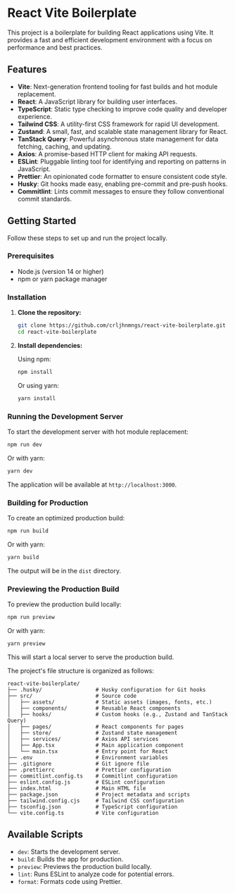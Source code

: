 # React Vite Boilerplate

This project is a boilerplate for building React applications using Vite. It provides a fast and efficient development environment with a focus on performance and best practices.

## Features

- **Vite**: Next-generation frontend tooling for fast builds and hot module replacement.
- **React**: A JavaScript library for building user interfaces.
- **TypeScript**: Static type checking to improve code quality and developer experience.
- **Tailwind CSS**: A utility-first CSS framework for rapid UI development.
- **Zustand**: A small, fast, and scalable state management library for React.
- **TanStack Query**: Powerful asynchronous state management for data fetching, caching, and updating.
- **Axios**: A promise-based HTTP client for making API requests.
- **ESLint**: Pluggable linting tool for identifying and reporting on patterns in JavaScript.
- **Prettier**: An opinionated code formatter to ensure consistent code style.
- **Husky**: Git hooks made easy, enabling pre-commit and pre-push hooks.
- **Commitlint**: Lints commit messages to ensure they follow conventional commit standards.

## Getting Started

Follow these steps to set up and run the project locally.

### Prerequisites

- Node.js (version 14 or higher)
- npm or yarn package manager

### Installation

1. **Clone the repository:**

    ```bash
    git clone https://github.com/crljhnmngs/react-vite-boilerplate.git
    cd react-vite-boilerplate
    ```

2. **Install dependencies:**

    Using npm:

    ```bash
    npm install
    ```

    Or using yarn:

    ```bash
    yarn install
    ```

### Running the Development Server

To start the development server with hot module replacement:

```bash
npm run dev
```

Or with yarn:

```bash
yarn dev
```

The application will be available at `http://localhost:3000`.

### Building for Production

To create an optimized production build:

```bash
npm run build
```

Or with yarn:

```bash
yarn build
```

The output will be in the `dist` directory.

### Previewing the Production Build

To preview the production build locally:

```bash
npm run preview
```

Or with yarn:

```bash
yarn preview
```

This will start a local server to serve the production build.

The project's file structure is organized as follows:

```
react-vite-boilerplate/
├── .husky/                 # Husky configuration for Git hooks
├── src/                    # Source code
│   ├── assets/             # Static assets (images, fonts, etc.)
│   ├── components/         # Reusable React components
│   ├── hooks/              # Custom hooks (e.g., Zustand and TanStack Query)
│   ├── pages/              # React components for pages
│   ├── store/              # Zustand state management
│   ├── services/           # Axios API services
│   ├── App.tsx             # Main application component
│   └── main.tsx            # Entry point for React
├── .env                    # Environment variables
├── .gitignore              # Git ignore file
├── .prettierrc             # Prettier configuration
├── commitlint.config.ts    # Commitlint configuration
├── eslint.config.js        # ESLint configuration
├── index.html              # Main HTML file
├── package.json            # Project metadata and scripts
├── tailwind.config.cjs     # Tailwind CSS configuration
├── tsconfig.json           # TypeScript configuration
└── vite.config.ts          # Vite configuration
```

## Available Scripts

- `dev`: Starts the development server.
- `build`: Builds the app for production.
- `preview`: Previews the production build locally.
- `lint`: Runs ESLint to analyze code for potential errors.
- `format`: Formats code using Prettier.
